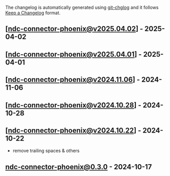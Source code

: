The changelog is automatically generated using [git-chglog](https://github.com/git-chglog/git-chglog) and it follows [Keep a Changelog](https://keepachangelog.com) format.


<a name="ndc-connector-phoenix@v2025.04.02"></a>
## [ndc-connector-phoenix@v2025.04.02] - 2025-04-02

<a name="ndc-connector-phoenix@v2025.04.01"></a>
## [ndc-connector-phoenix@v2025.04.01] - 2025-04-01

<a name="ndc-connector-phoenix@v2024.11.06"></a>
## [ndc-connector-phoenix@v2024.11.06] - 2024-11-06

<a name="ndc-connector-phoenix@v2024.10.28"></a>
## [ndc-connector-phoenix@v2024.10.28] - 2024-10-28

<a name="ndc-connector-phoenix@v2024.10.22"></a>
## [ndc-connector-phoenix@v2024.10.22] - 2024-10-22
- remove trailing spaces & others

<a name="ndc-connector-phoenix@0.3.0"></a>
## ndc-connector-phoenix@0.3.0 - 2024-10-17
